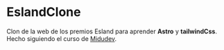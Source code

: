 # EslandClone
Clon de la web de los premios Esland para aprender **Astro** y **tailwindCss**. Hecho siguiendo el curso de [Midudev](https://www.youtube.com/playlist?list=PLUofhDIg_38pTcPqR-TeISh91gYdujyQO).



